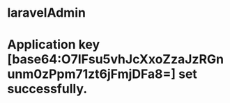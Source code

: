 # laravelAdmin
# Application key [base64:O7IFsu5vhJcXxoZzaJzRGnunm0zPpm71zt6jFmjDFa8=] set successfully.